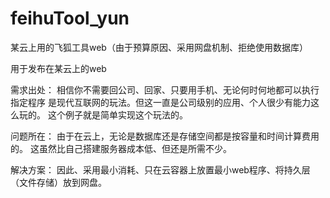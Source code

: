 # feihuTool_yun
某云上用的飞狐工具web（由于预算原因、采用网盘机制、拒绝使用数据库）

用于发布在某云上的web

需求出处：
相信你不需要回公司、回家、只要用手机、无论何时何地都可以执行指定程序
是现代互联网的玩法。但这一直是公司级别的应用、个人很少有能力这么玩的。
这个例子就是简单实现这个玩法的。

问题所在：
由于在云上，无论是数据库还是存储空间都是按容量和时间计算费用的。
这虽然比自己搭建服务器成本低、但还是所需不少。

解决方案：
因此、采用最小消耗、只在云容器上放置最小web程序、将持久层（文件存储）放到网盘。
